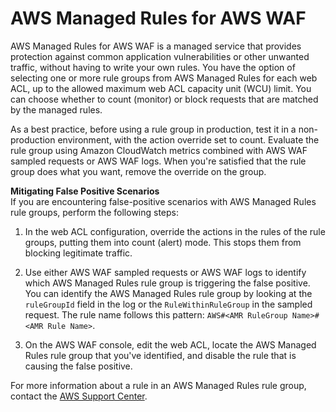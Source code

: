 # AWS Managed Rules for AWS WAF<a name="aws-managed-rule-groups"></a>

AWS Managed Rules for AWS WAF is a managed service that provides protection against common application vulnerabilities or other unwanted traffic, without having to write your own rules\. You have the option of selecting one or more rule groups from AWS Managed Rules for each web ACL, up to the allowed maximum web ACL capacity unit \(WCU\) limit\. You can choose whether to count \(monitor\) or block requests that are matched by the managed rules\.

As a best practice, before using a rule group in production, test it in a non\-production environment, with the action override set to count\. Evaluate the rule group using Amazon CloudWatch metrics combined with AWS WAF sampled requests or AWS WAF logs\. When you're satisfied that the rule group does what you want, remove the override on the group\. 

**Mitigating False Positive Scenarios**  
If you are encountering false\-positive scenarios with AWS Managed Rules rule groups, perform the following steps: 

1. In the web ACL configuration, override the actions in the rules of the rule groups, putting them into count \(alert\) mode\. This stops them from blocking legitimate traffic\. 

1. Use either AWS WAF sampled requests or AWS WAF logs to identify which AWS Managed Rules rule group is triggering the false positive\. You can identify the AWS Managed Rules rule group by looking at the `ruleGroupId` field in the log or the `RuleWithinRuleGroup` in the sampled request\. The rule name follows this pattern: `AWS#<AMR RuleGroup Name>#<AMR Rule Name>`\. 

1. On the AWS WAF console, edit the web ACL, locate the AWS Managed Rules rule group that you've identified, and disable the rule that is causing the false positive\. 

For more information about a rule in an AWS Managed Rules rule group, contact the [AWS Support Center](https://console.aws.amazon.com/support/home#/)\. 